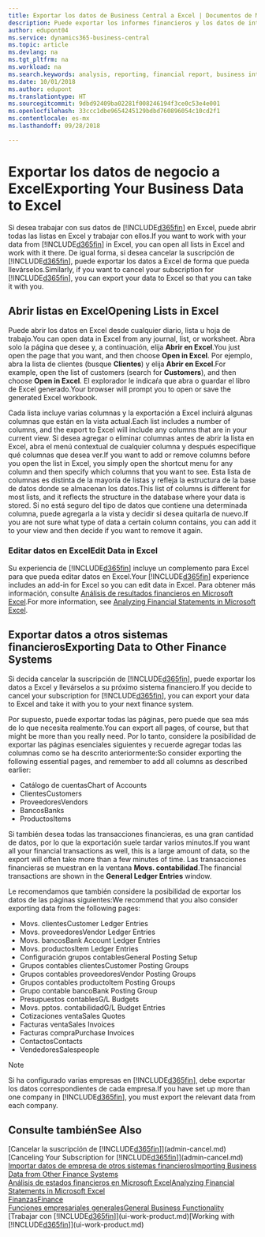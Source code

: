 ```yaml
---
title: Exportar los datos de Business Central a Excel | Documentos de Microsoft
description: Puede exportar los informes financieros y los datos de inteligencia empresarial desde Business Central a Excel, o abrir los datos en Excel.
author: edupont04
ms.service: dynamics365-business-central
ms.topic: article
ms.devlang: na
ms.tgt_pltfrm: na
ms.workload: na
ms.search.keywords: analysis, reporting, financial report, business intelligence, BI, Excel
ms.date: 10/01/2018
ms.author: edupont
ms.translationtype: HT
ms.sourcegitcommit: 9dbd92409ba02281f008246194f3ce0c53e4e001
ms.openlocfilehash: 33ccc1dbe9654245129bdbd760896054c10cd2f1
ms.contentlocale: es-mx
ms.lasthandoff: 09/28/2018

---
```

# <a name="exporting-your-business-data-to-excel"></a><span data-ttu-id="1e79b-103">Exportar los datos de negocio a Excel</span><span class="sxs-lookup"><span data-stu-id="1e79b-103">Exporting Your Business Data to Excel</span></span>
<span data-ttu-id="1e79b-104">Si desea trabajar con sus datos de [!INCLUDE[d365fin](includes/d365fin_md.md)] en Excel, puede abrir todas las listas en Excel y trabajar con ellos.</span><span class="sxs-lookup"><span data-stu-id="1e79b-104">If you want to work with your data from [!INCLUDE[d365fin](includes/d365fin_md.md)] in Excel, you can open all lists in Excel and work with it there.</span></span> <span data-ttu-id="1e79b-105">De igual forma, si desea cancelar la suscripción de [!INCLUDE[d365fin](includes/d365fin_md.md)], puede exportar los datos a Excel de forma que pueda llevárselos.</span><span class="sxs-lookup"><span data-stu-id="1e79b-105">Similarly, if you want to cancel your subscription for [!INCLUDE[d365fin](includes/d365fin_md.md)], you can export your data to Excel so that you can take it with you.</span></span>

## <a name="opening-lists-in-excel"></a><span data-ttu-id="1e79b-106">Abrir listas en Excel</span><span class="sxs-lookup"><span data-stu-id="1e79b-106">Opening Lists in Excel</span></span>
<span data-ttu-id="1e79b-107">Puede abrir los datos en Excel desde cualquier diario, lista u hoja de trabajo.</span><span class="sxs-lookup"><span data-stu-id="1e79b-107">You can open data in Excel from any journal, list, or worksheet.</span></span> <span data-ttu-id="1e79b-108">Abra solo la página que desee y, a continuación, elija **Abrir en Excel**.</span><span class="sxs-lookup"><span data-stu-id="1e79b-108">You just open the page that you want, and then choose **Open in Excel**.</span></span> <span data-ttu-id="1e79b-109">Por ejemplo, abra la lista de clientes (busque **Clientes**) y elija **Abrir en Excel**.</span><span class="sxs-lookup"><span data-stu-id="1e79b-109">For example, open the list of customers (search for **Customers**), and then choose **Open in Excel**.</span></span> <span data-ttu-id="1e79b-110">El explorador le indicaŕa que abra o guardar el libro de Excel generado.</span><span class="sxs-lookup"><span data-stu-id="1e79b-110">Your browser will prompt you to open or save the generated Excel workbook.</span></span>  

<span data-ttu-id="1e79b-111">Cada lista incluye varias columnas y la exportación a Excel incluirá algunas columnas que están en la vista actual.</span><span class="sxs-lookup"><span data-stu-id="1e79b-111">Each list includes a number of columns, and the export to Excel will include any columns that are in your current view.</span></span> <span data-ttu-id="1e79b-112">Si desea agregar o eliminar columnas antes de abrir la lista en Excel, abra el menú contextual de cualquier columna y después especifique qué columnas que desea ver.</span><span class="sxs-lookup"><span data-stu-id="1e79b-112">If you want to add or remove columns before you open the list in Excel, you simply open the shortcut menu for any column and then specify which columns that you want to see.</span></span> <span data-ttu-id="1e79b-113">Esta lista de columnas es distinta de la mayoría de listas y refleja la estructura de la base de datos donde se almacenan los datos.</span><span class="sxs-lookup"><span data-stu-id="1e79b-113">This list of columns is different for most lists, and it reflects the structure in the database where your data is stored.</span></span> <span data-ttu-id="1e79b-114">Si no está seguro del tipo de datos que contiene una determinada columna, puede agregarla a la vista y decidir si desea quitarla de nuevo.</span><span class="sxs-lookup"><span data-stu-id="1e79b-114">If you are not sure what type of data a certain column contains, you can add it to your view and then decide if you want to remove it again.</span></span>  

### <a name="edit-data-in-excel"></a><span data-ttu-id="1e79b-115">Editar datos en Excel</span><span class="sxs-lookup"><span data-stu-id="1e79b-115">Edit Data in Excel</span></span>
<span data-ttu-id="1e79b-116">Su experiencia de [!INCLUDE[d365fin](includes/d365fin_md.md)] incluye un complemento para Excel para que pueda editar datos en Excel.</span><span class="sxs-lookup"><span data-stu-id="1e79b-116">Your [!INCLUDE[d365fin](includes/d365fin_md.md)] experience includes an add-in for Excel so you can edit data in Excel.</span></span> <span data-ttu-id="1e79b-117">Para obtener más información, consulte [Análisis de resultados financieros en Microsoft Excel](finance-analyze-excel.md).</span><span class="sxs-lookup"><span data-stu-id="1e79b-117">For more information, see [Analyzing Financial Statements in Microsoft Excel](finance-analyze-excel.md).</span></span>  

## <a name="exporting-data-to-other-finance-systems"></a><span data-ttu-id="1e79b-118">Exportar datos a otros sistemas financieros</span><span class="sxs-lookup"><span data-stu-id="1e79b-118">Exporting Data to Other Finance Systems</span></span>
<span data-ttu-id="1e79b-119">Si decida cancelar la suscripción de [!INCLUDE[d365fin](includes/d365fin_md.md)], puede exportar los datos a Excel y llevárselos a su próximo sistema financiero.</span><span class="sxs-lookup"><span data-stu-id="1e79b-119">If you decide to cancel your subscription for [!INCLUDE[d365fin](includes/d365fin_md.md)], you can export your data to Excel and take it with you to your next finance system.</span></span>  

<span data-ttu-id="1e79b-120">Por supuesto, puede exportar todas las páginas, pero puede que sea más de lo que necesita realmente.</span><span class="sxs-lookup"><span data-stu-id="1e79b-120">You can export all pages, of course, but that might be more than you really need.</span></span> <span data-ttu-id="1e79b-121">Por lo tanto, considere la posibilidad de exportar las páginas esenciales siguientes y recuerde agregar todas las columnas como se ha descrito anteriormente:</span><span class="sxs-lookup"><span data-stu-id="1e79b-121">So consider exporting the following essential pages, and remember to add all columns as described earlier:</span></span>  

* <span data-ttu-id="1e79b-122">Catálogo de cuentas</span><span class="sxs-lookup"><span data-stu-id="1e79b-122">Chart of Accounts</span></span>  
* <span data-ttu-id="1e79b-123">Clientes</span><span class="sxs-lookup"><span data-stu-id="1e79b-123">Customers</span></span>  
* <span data-ttu-id="1e79b-124">Proveedores</span><span class="sxs-lookup"><span data-stu-id="1e79b-124">Vendors</span></span>  
* <span data-ttu-id="1e79b-125">Bancos</span><span class="sxs-lookup"><span data-stu-id="1e79b-125">Banks</span></span>  
* <span data-ttu-id="1e79b-126">Productos</span><span class="sxs-lookup"><span data-stu-id="1e79b-126">Items</span></span>  

<span data-ttu-id="1e79b-127">Si también desea todas las transacciones financieras, es una gran cantidad de datos, por lo que la exportación suele tardar varios minutos.</span><span class="sxs-lookup"><span data-stu-id="1e79b-127">If you want all your financial transactions as well, this is a large amount of data, so the export will often take more than a few minutes of time.</span></span> <span data-ttu-id="1e79b-128">Las transacciones financieras se muestran en la ventana **Movs. contabilidad**.</span><span class="sxs-lookup"><span data-stu-id="1e79b-128">The financial transactions are shown in the **General Ledger Entries** window.</span></span>  

<span data-ttu-id="1e79b-129">Le recomendamos que también considere la posibilidad de exportar los datos de las páginas siguientes:</span><span class="sxs-lookup"><span data-stu-id="1e79b-129">We recommend that you also consider exporting data from the following pages:</span></span>  

* <span data-ttu-id="1e79b-130">Movs. clientes</span><span class="sxs-lookup"><span data-stu-id="1e79b-130">Customer Ledger Entries</span></span>  
* <span data-ttu-id="1e79b-131">Movs. proveedores</span><span class="sxs-lookup"><span data-stu-id="1e79b-131">Vendor Ledger Entries</span></span>  
* <span data-ttu-id="1e79b-132">Movs. bancos</span><span class="sxs-lookup"><span data-stu-id="1e79b-132">Bank Account Ledger Entries</span></span>  
* <span data-ttu-id="1e79b-133">Movs. productos</span><span class="sxs-lookup"><span data-stu-id="1e79b-133">Item Ledger Entries</span></span>  
* <span data-ttu-id="1e79b-134">Configuración grupos contables</span><span class="sxs-lookup"><span data-stu-id="1e79b-134">General Posting Setup</span></span>  
* <span data-ttu-id="1e79b-135">Grupos contables clientes</span><span class="sxs-lookup"><span data-stu-id="1e79b-135">Customer Posting Groups</span></span>  
* <span data-ttu-id="1e79b-136">Grupos contables proveedores</span><span class="sxs-lookup"><span data-stu-id="1e79b-136">Vendor Posting Groups</span></span>  
* <span data-ttu-id="1e79b-137">Grupos contables producto</span><span class="sxs-lookup"><span data-stu-id="1e79b-137">Item Posting Groups</span></span>  
* <span data-ttu-id="1e79b-138">Grupo contable banco</span><span class="sxs-lookup"><span data-stu-id="1e79b-138">Bank Posting Group</span></span>  
* <span data-ttu-id="1e79b-139">Presupuestos contables</span><span class="sxs-lookup"><span data-stu-id="1e79b-139">G/L Budgets</span></span>  
* <span data-ttu-id="1e79b-140">Movs. pptos. contabilidad</span><span class="sxs-lookup"><span data-stu-id="1e79b-140">G/L Budget Entries</span></span>  
* <span data-ttu-id="1e79b-141">Cotizaciones venta</span><span class="sxs-lookup"><span data-stu-id="1e79b-141">Sales Quotes</span></span>  
* <span data-ttu-id="1e79b-142">Facturas venta</span><span class="sxs-lookup"><span data-stu-id="1e79b-142">Sales Invoices</span></span>  
* <span data-ttu-id="1e79b-143">Facturas compra</span><span class="sxs-lookup"><span data-stu-id="1e79b-143">Purchase Invoices</span></span>  
* <span data-ttu-id="1e79b-144">Contactos</span><span class="sxs-lookup"><span data-stu-id="1e79b-144">Contacts</span></span>  
* <span data-ttu-id="1e79b-145">Vendedores</span><span class="sxs-lookup"><span data-stu-id="1e79b-145">Salespeople</span></span>  

> [!NOTE]  
>   <span data-ttu-id="1e79b-146">Si ha configurado varias empresas en [!INCLUDE[d365fin](includes/d365fin_md.md)], debe exportar los datos correspondientes de cada empresa.</span><span class="sxs-lookup"><span data-stu-id="1e79b-146">If you have set up more than one company in [!INCLUDE[d365fin](includes/d365fin_md.md)], you must export the relevant data from each company.</span></span>

## <a name="see-also"></a><span data-ttu-id="1e79b-147">Consulte también</span><span class="sxs-lookup"><span data-stu-id="1e79b-147">See Also</span></span>
<span data-ttu-id="1e79b-148">[Cancelar la suscripción de [!INCLUDE[d365fin](includes/d365fin_md.md)]](admin-cancel.md)</span><span class="sxs-lookup"><span data-stu-id="1e79b-148">[Canceling Your Subscription for [!INCLUDE[d365fin](includes/d365fin_md.md)]](admin-cancel.md)</span></span>  
[<span data-ttu-id="1e79b-149">Importar datos de empresa de otros sistemas financieros</span><span class="sxs-lookup"><span data-stu-id="1e79b-149">Importing Business Data from Other Finance Systems</span></span>](across-import-data-configuration-packages.md)  
[<span data-ttu-id="1e79b-150">Análisis de estados financieros en Microsoft Excel</span><span class="sxs-lookup"><span data-stu-id="1e79b-150">Analyzing Financial Statements in Microsoft Excel</span></span>](finance-analyze-excel.md)  
[<span data-ttu-id="1e79b-151">Finanzas</span><span class="sxs-lookup"><span data-stu-id="1e79b-151">Finance</span></span>](finance.md)  
[<span data-ttu-id="1e79b-152">Funciones empresariales generales</span><span class="sxs-lookup"><span data-stu-id="1e79b-152">General Business Functionality</span></span>](ui-across-business-areas.md)  
<span data-ttu-id="1e79b-153">[Trabajar con [!INCLUDE[d365fin](includes/d365fin_md.md)]](ui-work-product.md)</span><span class="sxs-lookup"><span data-stu-id="1e79b-153">[Working with [!INCLUDE[d365fin](includes/d365fin_md.md)]](ui-work-product.md)</span></span>  

